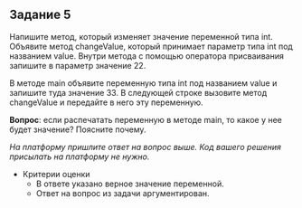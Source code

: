 ## Задание 5

Напишите метод, который изменяет значение переменной типа int. Объявите метод changeValue, который принимает параметр типа int под названием value. Внутри метода с помощью оператора присваивания запишите в параметр значение 22.

В методе main объявите переменную типа int под названием value и запишите туда значение 33. В следующей строке вызовите метод changeValue и передайте в него эту переменную.

**Вопрос**: если распечатать переменную в методе main, то какое у нее будет значение? 
Поясните почему.

*На платформу пришлите ответ на вопрос выше.  Код вашего решения присылать на платформу не нужно.*

- Критерии оценки
    - В ответе указано верное значение переменной.
    - Ответ на вопрос из задачи аргументирован.